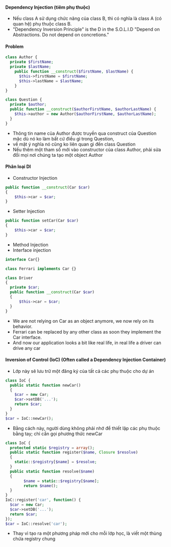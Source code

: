 #### Dependency Injection (tiêm phụ thuộc)

- Nếu class A sử dụng chức năng của class B, thì có nghĩa là class A (có quan hệ) phụ thuộc class B.
- "Dependency Inversion Principle" is the D in the S.O.L.I.D "Depend on Abstractions. Do not depend on concretions."

#### Problem

```php
class Author {
  private $firstName;
  private $lastName;
    public function __construct($firstName, $lastName) {
      $this->firstName = $firstName;
      $this->lastName = $lastName;
    }
}

class Question {
  private $author;
  public function __construct($authorFirstName, $authorLastName) {
    $this->author = new Author($authorFirstName, $authorLastName);
  }
}
```

- Thông tin name của Author được truyền qua construct của Question mặc dù nó ko làm bất cứ điều gì trong Question,
- về mặt ý nghĩa nó cũng ko liên quan gì đến class Question
- Nếu thêm một tham số mới vào constructor của class Author, phải sửa đổi mọi nơi chúng ta tạo một object Author

#### Phân loại DI

- Constructor Injection
```php
public function __construct(Car $car)
{
    $this->car = $car;
}
```

- Setter Injection
```php
public function setCar(Car $car)
{
    $this->car = $car;
}
```

- Method Injection
- Interface injection
```php
interface Car{}

class Ferrari implements Car {}

class Driver
{
  private $car;
  public function __construct(Car $car)
  {
      $this->car = $car;
  }
}
```

- We are not relying on Car as an object anymore, we now rely on its behavior.
- Ferrari can be replaced by any other class as soon they implement the Car interface.
- And now our application looks a bit like real life, in real life a driver can drive any car

#### Inversion of Control (IoC) (Often called a Dependency Injection Container)

- Lớp này sẽ lưu trữ một đăng ký của tất cả các phụ thuộc cho dự án

```php
class IoC {
  public static function newCar()
  {
    $car = new Car;
    $car->setDB('...');
    return $car;
  }
}
$car = IoC::newCar();
```
- Bằng cách này, người dùng không phải nhớ để thiết lập các phụ thuộc bằng tay; chỉ cần gọi phương thức newCar

```php
class IoC {
  protected static $registry = array();
  public static function register($name, Closure $resolve)
  {
    static::$registry[$name] = $resolve;
  }
  public static function resolve($name)
  {
        $name = static::$registry[$name];
        return $name();
  }
}
IoC::register('car', function() {
  $car = new Car;
  $car->setDB('...');
  return $car;
});
$car = IoC::resolve('car');
```
- Thay vì tạo ra một phương pháp mới cho mỗi lớp học, là viết một thùng chứa registry chung